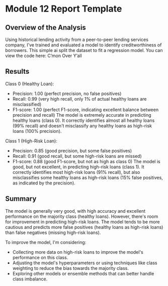 # Module 12 Report Template

## Overview of the Analysis

Using historical lending activity from a peer-to-peer lending services company, I’ve trained and evaluated a model to identify creditworthiness of borrowers. This simple ai split the dataset to fit a regression model. You can view the code here: C’mon Over Y’all

## Results

Class 0 (Healthy Loan):

* Precision: 1.00 (perfect precision, no false positives)
* Recall: 0.99 (very high recall, only 1% of actual healthy loans are misclassified)
* F1-score: 1.00 (perfect F1-score, indicating excellent balance between precision and recall)
The model is extremely accurate in predicting healthy loans (class 0). It correctly identifies almost all healthy loans (99% recall) and doesn't misclassify any healthy loans as high-risk loans (100% precision).

Class 1 (High-Risk Loan):

* Precision: 0.85 (good precision, but some false positives)
* Recall: 0.91 (good recall, but some high-risk loans are missed)
* F1-score: 0.88 (good F1-score, but not as high as class 0)
The model is good, but not excellent, in predicting high-risk loans (class 1). It correctly identifies most high-risk loans (91% recall), but also misclassifies some healthy loans as high-risk loans (15% false positives, as indicated by the precision).

## Summary

The model is generally very good, with high accuracy and excellent performance on the majority class (healthy loans). However, there's room for improvement in predicting high-risk loans. The model tends to be more cautious and predicts more false positives (healthy loans as high-risk loans) than false negatives (missing high-risk loans).

To improve the model, I'm considering:

* Collecting more data on high-risk loans to improve the model's performance on this class.
* Adjusting the model's hyperparameters or using techniques like class weighting to reduce the bias towards the majority class.
* Exploring other models or ensemble methods that can better handle class imbalance.